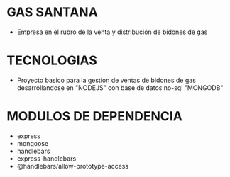 # GAS SANTANA

- Empresa en el rubro de la venta y distribución de bidones de gas

# TECNOLOGIAS

- Proyecto basico para la gestion de ventas de bidones de gas desarrollandose en "NODEJS" con base de datos no-sql "MONGODB"

# MODULOS DE DEPENDENCIA

- express
- mongoose
- handlebars
- express-handlebars
- @handlebars/allow-prototype-access

